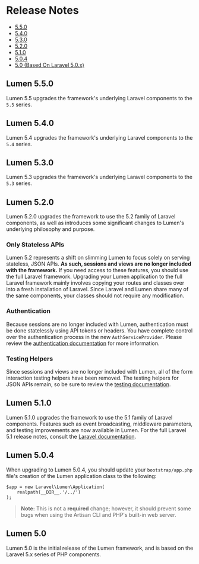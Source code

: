 # Release Notes

- [5.5.0](#5.5.0)
- [5.4.0](#5.4.0)
- [5.3.0](#5.3.0)
- [5.2.0](#5.2.0)
- [5.1.0](#5.1.0)
- [5.0.4](#5.0.4)
- [5.0 (Based On Laravel 5.0.x)](#5.0)

<a name="5.5.0"></a>
## Lumen 5.5.0

Lumen 5.5 upgrades the framework's underlying Laravel components to the `5.5` series.

<a name="5.4.0"></a>
## Lumen 5.4.0

Lumen 5.4 upgrades the framework's underlying Laravel components to the `5.4` series.

<a name="5.3.0"></a>
## Lumen 5.3.0

Lumen 5.3 upgrades the framework's underlying Laravel components to the `5.3` series.

<a name="5.2.0"></a>
## Lumen 5.2.0

Lumen 5.2.0 upgrades the framework to use the 5.2 family of Laravel components, as well as introduces some significant changes to Lumen's underlying philosophy and purpose.

### Only Stateless APIs

Lumen 5.2 represents a shift on slimming Lumen to focus solely on serving stateless, JSON APIs. **As such, sessions and views are no longer included with the framework.** If you need access to these features, you should use the full Laravel framework. Upgrading your Lumen application to the full Laravel framework mainly involves copying your routes and classes over into a fresh installation of Laravel. Since Laravel and Lumen share many of the same components, your classes should not require any modification.

### Authentication

Because sessions are no longer included with Lumen, authentication must be done statelessly using API tokens or headers. You have complete control over the authentication process in the new `AuthServiceProvider`. Please review the [authentication documentation](/docs/{{version}}/authentication) for more information.

### Testing Helpers

Since sessions and views are no longer included with Lumen, all of the form interaction testing helpers have been removed. The testing helpers for JSON APIs remain, so be sure to review the [testing documentation](/docs/{{version}}/testing).

<a name="5.1.0"></a>
## Lumen 5.1.0

Lumen 5.1.0 upgrades the framework to use the 5.1 family of Laravel components. Features such as event broadcasting, middleware parameters, and testing improvements are now available in Lumen. For the full Laravel 5.1 release notes, consult the [Laravel documentation](http://laravel.com/docs/releases).

<a name="5.0.4"></a>
## Lumen 5.0.4

When upgrading to Lumen 5.0.4, you should update your `bootstrap/app.php` file's creation of the Lumen application class to the following:

	$app = new Laravel\Lumen\Application(
		realpath(__DIR__.'/../')
	);

> **Note:** This is not a **required** change; however, it should prevent some bugs when using the Artisan CLI and PHP's built-in web server.

<a name="5.0"></a>
## Lumen 5.0

Lumen 5.0 is the initial release of the Lumen framework, and is based on the Laravel 5.x series of PHP components.
